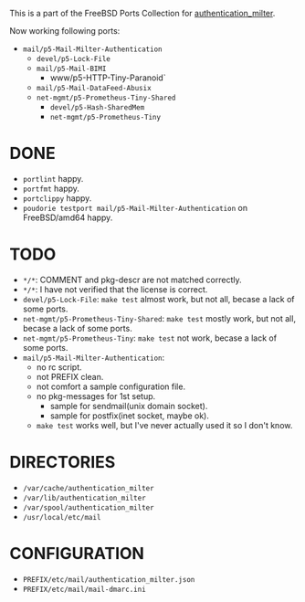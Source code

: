 This is a part of the FreeBSD Ports Collection for [authentication_milter](https://metacpan.org/dist/Mail-Milter-Authentication).

Now working following ports:

- `mail/p5-Mail-Milter-Authentication`
  - `devel/p5-Lock-File`
  - `mail/p5-Mail-BIMI`
    - www/p5-HTTP-Tiny-Paranoid`
  - `mail/p5-Mail-DataFeed-Abusix`
  - `net-mgmt/p5-Prometheus-Tiny-Shared`
    - `devel/p5-Hash-SharedMem`
    - `net-mgmt/p5-Prometheus-Tiny`

# DONE
- `portlint` happy.
- `portfmt` happy.
- `portclippy` happy.
- `poudorie testport mail/p5-Mail-Milter-Authentication` on FreeBSD/amd64 happy.

# TODO
- `*/*`: COMMENT and pkg-descr are not matched correctly.
- `*/*`: I have not verified that the license is correct.
- `devel/p5-Lock-File`: `make test` almost work, but not all, becase a lack of some ports.
- `net-mgmt/p5-Prometheus-Tiny-Shared`: `make test` mostly work, but not all, becase a lack of some ports.
- `net-mgmt/p5-Prometheus-Tiny`: `make test` not work, becase a lack of some ports.
- `mail/p5-Mail-Milter-Authentication`:
  - no rc script.
  - not PREFIX clean.
  - not comfort a sample configuration file.
  - no pkg-messages for 1st setup.
    - sample for sendmail(unix domain socket).
    - sample for postfix(inet socket, maybe ok).
  - `make test` works well, but I've never actually used it so I don't know.

# DIRECTORIES
- `/var/cache/authentication_milter`
- `/var/lib/authentication_milter`
- `/var/spool/authentication_milter`
- `/usr/local/etc/mail`

# CONFIGURATION
- `PREFIX/etc/mail/authentication_milter.json`
- `PREFIX/etc/mail/mail-dmarc.ini`
